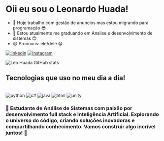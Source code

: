 # Oii eu sou o Leonardo Huada!

- 🔭 Hoje trabalho com gestão de anuncios mas estou migrando para programação 😎
- 🌱 Estou atualmente me graduando em Analise e desenvolvimento de sistemas 😍
- 😄 Pronouns: ele/dele 😁


[![linkedin](https://img.shields.io/badge/LinkedIn-0077B5?style=for-the-badge&logo=linkedin&logoColor=white)](https://www.linkedin.com/in/leonardo-huada-rosa-bb37ab254/?trk=opento_sprofile_details)
[![instagram](https://img.shields.io/badge/Instagram-E4405F?style=for-the-badge&logo=instagram&logoColor=white)](https://www.instagram.com/leohuada_/)


![Leo Huada GitHub stats](https://github-readme-stats.vercel.app/api?username=Leohuada&show_icons=true&theme=colt)

## Tecnologias que uso no meu dia a dia!

<div style="display: inline_block"><br/>
  <img align="center" alt="python" src="https://img.shields.io/badge/Python-3776AB?style=for-the-badge&logo=python&logoColor=white"/>
  <img align="center" alt="c#" src="https://img.shields.io/badge/C%23-239120?style=for-the-badge&logo=c-sharp&logoColor=white"/>
   <img align="center" alt="java" src="https://img.shields.io/badge/Java-ED8B00?style=for-the-badge&logo=openjdk&logoColor=white"/>
   <img align="center" alt="html" src="https://img.shields.io/badge/HTML-239120?style=for-the-badge&logo=html5&logoColor=white"/>
   <img align="center" alt="unity" src="https://img.shields.io/badge/Unity-100000?style=for-the-badge&logo=unity&logoColor=white"/>
</div>

### 🚀 Estudante de Análise de Sistemas com paixão por desenvolvimento full stack e Inteligência Artificial. Explorando o universo do código, criando soluções inovadoras e compartilhando conhecimento. Vamos construir algo incrível juntos! 🌟
